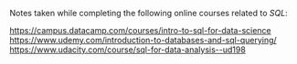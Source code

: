 Notes taken while completing the following online courses related to *SQL*:

https://campus.datacamp.com/courses/intro-to-sql-for-data-science
<br/>
https://www.udemy.com/introduction-to-databases-and-sql-querying/
<br/>
https://www.udacity.com/course/sql-for-data-analysis--ud198
